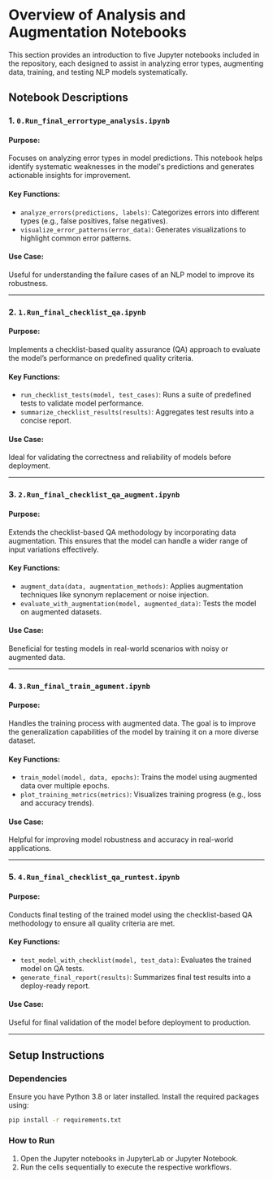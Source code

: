 # Overview of Analysis and Augmentation Notebooks

This section provides an introduction to five Jupyter notebooks included in the repository, each designed to assist in analyzing error types, augmenting data, training, and testing NLP models systematically.

## **Notebook Descriptions**

### 1. **`0.Run_final_errortype_analysis.ipynb`**
#### **Purpose:**
Focuses on analyzing error types in model predictions. This notebook helps identify systematic weaknesses in the model's predictions and generates actionable insights for improvement.

#### **Key Functions:**
- `analyze_errors(predictions, labels)`: Categorizes errors into different types (e.g., false positives, false negatives).
- `visualize_error_patterns(error_data)`: Generates visualizations to highlight common error patterns.

#### **Use Case:**
Useful for understanding the failure cases of an NLP model to improve its robustness.

---

### 2. **`1.Run_final_checklist_qa.ipynb`**
#### **Purpose:**
Implements a checklist-based quality assurance (QA) approach to evaluate the model’s performance on predefined quality criteria.

#### **Key Functions:**
- `run_checklist_tests(model, test_cases)`: Runs a suite of predefined tests to validate model performance.
- `summarize_checklist_results(results)`: Aggregates test results into a concise report.

#### **Use Case:**
Ideal for validating the correctness and reliability of models before deployment.

---

### 3. **`2.Run_final_checklist_qa_augment.ipynb`**
#### **Purpose:**
Extends the checklist-based QA methodology by incorporating data augmentation. This ensures that the model can handle a wider range of input variations effectively.

#### **Key Functions:**
- `augment_data(data, augmentation_methods)`: Applies augmentation techniques like synonym replacement or noise injection.
- `evaluate_with_augmentation(model, augmented_data)`: Tests the model on augmented datasets.

#### **Use Case:**
Beneficial for testing models in real-world scenarios with noisy or augmented data.

---

### 4. **`3.Run_final_train_agument.ipynb`**
#### **Purpose:**
Handles the training process with augmented data. The goal is to improve the generalization capabilities of the model by training it on a more diverse dataset.

#### **Key Functions:**
- `train_model(model, data, epochs)`: Trains the model using augmented data over multiple epochs.
- `plot_training_metrics(metrics)`: Visualizes training progress (e.g., loss and accuracy trends).

#### **Use Case:**
Helpful for improving model robustness and accuracy in real-world applications.

---

### 5. **`4.Run_final_checklist_qa_runtest.ipynb`**
#### **Purpose:**
Conducts final testing of the trained model using the checklist-based QA methodology to ensure all quality criteria are met.

#### **Key Functions:**
- `test_model_with_checklist(model, test_data)`: Evaluates the trained model on QA tests.
- `generate_final_report(results)`: Summarizes final test results into a deploy-ready report.

#### **Use Case:**
Useful for final validation of the model before deployment to production.

---

## **Setup Instructions**

### **Dependencies**
Ensure you have Python 3.8 or later installed. Install the required packages using:
```bash
pip install -r requirements.txt
```

### **How to Run**
1. Open the Jupyter notebooks in JupyterLab or Jupyter Notebook.
2. Run the cells sequentially to execute the respective workflows.

